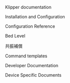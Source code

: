 Klipper documentation

Installation and Configuration

Configuration Reference

Bed Level

共振補償

Command templates

Developer Documentation

Device Specific Documents
